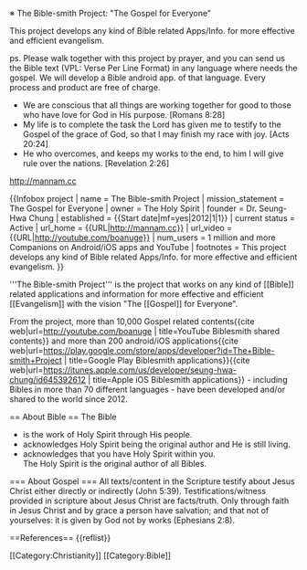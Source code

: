 <!-- Information -->
<!-- Last Updated Date: 20150828 -->

※ The Bible-smith Project: "The Gospel for Everyone"

This project develops any kind of Bible related Apps/Info. for more effective and efficient evangelism.

ps. Please walk together with this project by prayer, and you can send us the Bible text (VPL: Verse Per Line Format) in any language where needs the gospel. We will develop a Bible android app. of that language. Every process and product are free of charge.

+ We are conscious that all things are working together for good to those who have love for God in His purpose. [Romans 8:28]
+ My life is to complete the task the Lord has given me to testify to the Gospel of the grace of God, so that I may finish my race with joy. [Acts 20:24]
+ He who overcomes, and keeps my works to the end, to him I will give rule over the nations. [Revelation 2:26]

http://mannam.cc

<!-- Wikipedia Syntax -->

{{Infobox project 
| name              = The Bible-smith Project 
| mission_statement = The Gospel for Everyone 
| owner             = The Holy Spirit 
| founder           = Dr. Seung-Hwa Chung 
| established       = {{Start date|mf=yes|2012|1|1}} 
| current status    = Active 
| url_home          = {{URL|http://mannam.cc}} 
| url_video         = {{URL|http://youtube.com/boanuge}} 
| num_users         = 1 million and more Companions on Android/iOS apps and YouTube 
| footnotes         = This project develops any kind of Bible related Apps/Info. for more effective and efficient evangelism. 
}}

'''The Bible-smith Project''' is the project that works on any kind of [[Bible]] related applications and information for more effective and efficient [[Evangelism]] with the vision "The [[Gospel]] for Everyone".

From the project, more than 10,000 Gospel related contents<ref>{{cite web|url=http://youtube.com/boanuge | title=YouTube Biblesmith shared contents}}</ref> and more than 200 android/iOS applications<ref>{{cite web|url=https://play.google.com/store/apps/developer?id=The+Bible-smith+Project | title=Google Play Biblesmith applications}}</ref><ref>{{cite web|url=https://itunes.apple.com/us/developer/seung-hwa-chung/id645392612 | title=Apple iOS Biblesmith applications}}</ref> - including Bibles in more than 70 different languages - have been developed and/or shared to the world since 2012.

== About Bible ==
The Bible<br>
- is the work of Holy Spirit through His people.<br>
- acknowledges Holy Spirit being the original author and He is still living.<br>
- acknowledges that you have Holy Spirit within you.<br>
The Holy Spirit is the original author of all Bibles.

=== About Gospel ===
All texts/content in the Scripture testify about Jesus Christ either directly or indirectly (John 5:39). Testifications/witness provided in scripture about Jesus Christ are facts/truth. Only through faith in Jesus Christ and by grace a person have salvation; and that not of yourselves: it is given by God not by works (Ephesians 2:8).

==References==
{{reflist}}

[[Category:Christianity]]
[[Category:Bible]]
